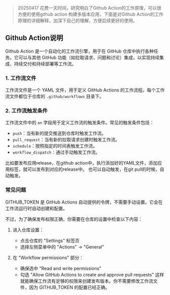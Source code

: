 > 20250417 花费一天时间，研究明白了Github Action的工作原理，可以很方便的使用github action 构建多版本应用，下面是对Github Action的工作原理的详细解释，加深下自己的理解，方便后续更好的使用。

## Github Action说明
Github Action 是一个自动化的工作流引擎，用于在 GitHub 仓库中执行各种任务。它可以与其他 GitHub 功能（如拉取请求、问题和讨论）集成，以实现持续集成、持续交付和持续部署等工作流。


### 1. 工作流文件

工作流文件是一个 YAML 文件，用于定义 GitHub Actions 的工作流程。每个工作流文件都位于仓库的 `.github/workflows` 目录下。


### 2. 工作流触发条件

工作流文件中的 `on` 字段用于定义工作流的触发条件。常见的触发条件包括：

- `push`：当有新的提交推送到仓库时触发工作流。
- `pull_request`：当有新的拉取请求创建时触发工作流。
- `schedule`：按照指定的时间表触发工作流。
- `workflow_dispatch`：通过手动触发工作流。

比如要发布应用release，在github action中，执行添加好的YAML文件，添加应用标签，就可以发布到对应的release中。
也可以自动触发，在git pull的时候，自动触发。

### 常见问题

GITHUB_TOKEN 是 GitHub Actions 自动提供的令牌，不需要手动设置。它会在工作流运行时自动创建和配置。

不过，为了确保发布权限正确，你需要在仓库的设置中检查以下内容：

1. 进入仓库设置：
   
   - 点击仓库的 "Settings" 标签页
   - 选择左侧菜单中的 "Actions" -> "General"
2. 在 "Workflow permissions" 部分：
   
   - 确保选中 "Read and write permissions"
   - 勾选 "Allow GitHub Actions to create and approve pull requests"
这样就能确保工作流有足够的权限来创建发布版本。你不需要修改工作流文件，因为 GITHUB_TOKEN 的配置已经正确。

